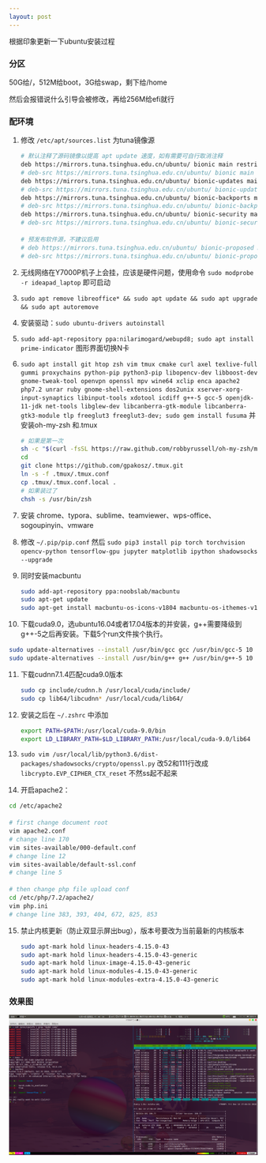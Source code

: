 ```yaml
---
layout: post
---
```


根据印象更新一下ubuntu安装过程

### 分区

50G给/，512M给boot，3G给swap，剩下给/home

然后会报错说什么引导会被修改，再给256M给efi就行

### 配环境

1. 修改 `/etc/apt/sources.list` 为tuna镜像源

   ```bash
   # 默认注释了源码镜像以提高 apt update 速度，如有需要可自行取消注释
   deb https://mirrors.tuna.tsinghua.edu.cn/ubuntu/ bionic main restricted universe multiverse
   # deb-src https://mirrors.tuna.tsinghua.edu.cn/ubuntu/ bionic main restricted universe multiverse
   deb https://mirrors.tuna.tsinghua.edu.cn/ubuntu/ bionic-updates main restricted universe multiverse
   # deb-src https://mirrors.tuna.tsinghua.edu.cn/ubuntu/ bionic-updates main restricted universe multiverse
   deb https://mirrors.tuna.tsinghua.edu.cn/ubuntu/ bionic-backports main restricted universe multiverse
   # deb-src https://mirrors.tuna.tsinghua.edu.cn/ubuntu/ bionic-backports main restricted universe multiverse
   deb https://mirrors.tuna.tsinghua.edu.cn/ubuntu/ bionic-security main restricted universe multiverse
   # deb-src https://mirrors.tuna.tsinghua.edu.cn/ubuntu/ bionic-security main restricted universe multiverse
   
   # 预发布软件源，不建议启用
   # deb https://mirrors.tuna.tsinghua.edu.cn/ubuntu/ bionic-proposed main restricted universe multiverse
   # deb-src https://mirrors.tuna.tsinghua.edu.cn/ubuntu/ bionic-proposed main restricted universe multiverse
   ```

2. 无线网络在Y7000P机子上会挂，应该是硬件问题，使用命令 `sudo modprobe -r ideapad_laptop` 即可启动

3. `sudo apt remove libreoffice* && sudo apt update && sudo apt upgrade && sudo apt autoremove`

4. 安装驱动：`sudo ubuntu-drivers autoinstall`

5. `sudo add-apt-repository ppa:nilarimogard/webupd8; sudo apt install prime-indicator` 图形界面切换N卡

6. `sudo apt install git htop zsh vim tmux cmake curl axel texlive-full gummi proxychains python-pip python3-pip libopencv-dev libboost-dev gnome-tweak-tool openvpn openssl mpv wine64 xclip enca apache2 php7.2 unrar ruby gnome-shell-extensions dos2unix xserver-xorg-input-synaptics libinput-tools xdotool icdiff g++-5 gcc-5 openjdk-11-jdk net-tools libglew-dev libcanberra-gtk-module libcanberra-gtk3-module tlp freeglut3 freeglut3-dev; sudo gem install fusuma` 并安装oh-my-zsh 和.tmux

   ```bash
   # 如果是第一次
   sh -c "$(curl -fsSL https://raw.github.com/robbyrussell/oh-my-zsh/master/tools/install.sh)"
   cd
   git clone https://github.com/gpakosz/.tmux.git
   ln -s -f .tmux/.tmux.conf
   cp .tmux/.tmux.conf.local .
   # 如果装过了
   chsh -s /usr/bin/zsh
   ```

7. 安装 chrome、typora、sublime、teamviewer、wps-office、sogoupinyin、vmware

8. 修改 `~/.pip/pip.conf` 然后 `sudo pip3 install pip torch torchvision opencv-python tensorflow-gpu jupyter matplotlib ipython shadowsocks --upgrade `

9. 同时安装macbuntu

   ```bash
   sudo add-apt-repository ppa:noobslab/macbuntu
   sudo apt-get update
   sudo apt-get install macbuntu-os-icons-v1804 macbuntu-os-ithemes-v1804
   ```

10. 下载cuda9.0，选ubuntu16.04或者17.04版本的并安装，g++需要降级到g++-5之后再安装。下载5个run文件挨个执行。

   ```bash
   sudo update-alternatives --install /usr/bin/gcc gcc /usr/bin/gcc-5 10
   sudo update-alternatives --install /usr/bin/g++ g++ /usr/bin/g++-5 10
   ```

11. 下载cudnn7.1.4匹配cuda9.0版本

    ```bash
    sudo cp include/cudnn.h /usr/local/cuda/include/
    sudo cp lib64/libcudnn* /usr/local/cuda/lib64/
    ```

12. 安装之后在 `~/.zshrc` 中添加

    ```bash
    export PATH=$PATH:/usr/local/cuda-9.0/bin
    export LD_LIBRARY_PATH=$LD_LIBRARY_PATH:/usr/local/cuda-9.0/lib64
    ```

13. `sudo vim /usr/local/lib/python3.6/dist-packages/shadowsocks/crypto/openssl.py` 改52和111行改成 `libcrypto.EVP_CIPHER_CTX_reset` 不然ss起不起来

14. 开启apache2：

   ```bash
   cd /etc/apache2
   
   # first change document root
   vim apache2.conf
   # change line 170
   vim sites-available/000-default.conf
   # change line 12
   vim sites-available/default-ssl.conf
   # change line 5
   
   # then change php file upload conf
   cd /etc/php/7.2/apache2/
   vim php.ini
   # change line 383, 393, 404, 672, 825, 853
   ```

15. 禁止内核更新（防止双显示屏出bug），版本号要改为当前最新的内核版本

    ```bash
    sudo apt-mark hold linux-headers-4.15.0-43 
    sudo apt-mark hold linux-headers-4.15.0-43-generic 
    sudo apt-mark hold linux-image-4.15.0-43-generic 
    sudo apt-mark hold linux-modules-4.15.0-43-generic 
    sudo apt-mark hold linux-modules-extra-4.15.0-43-generic 
    ```


### 效果图

![](/images/htop.png)

